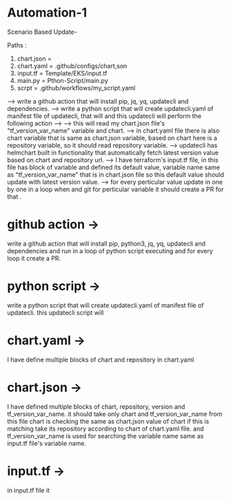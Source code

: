 # Automation-1
Scenario Based Update-


Paths :
1) chart.json   = 
2) chart.yaml   = .github/configs/chart,son
3) input.tf     = Template/EKS/input.tf     
4) main.py      = Pthon-Script/main.py
5) scrpt        = .github/workflows/my_script.yaml

-->  write a github action that will install pip, jq, yq, updatecli and dependencies.
-->  write a python script that will create updatecli.yaml of manifest file of updatecli, that will
and this updatecli will perform the following action -->
  -->  this will read my chart.json file's "tf_version_var_name" variable and chart.
  --> in chart.yaml file there is also chart variable that is same as chart.json variable, based on chart
  here is a repository variable, so it should read repository variable.
  -->  updatecli has helmchart built in functionality that automatically fetch latest version value based on chart and repository url. 
  -->  I have terraform's input.tf file, in this file has block of variable and defined its default value, variable name same as "tf_version_var_name" that is in chart.json file so this default value should update with latest version value.
  -->  for every perticular value update in one by  one in a loop when  and git for perticular variable it should create a PR for that .


# github action  -> 
write a github action that will install pip, python3, jq, yq, updatecli and dependencies and run in a loop of python script executing  and for every loop it create a PR.

# python script  ->
write a python script that will create updatecli.yaml of manifest file of updatecli.
this updatecli script will 

# chart.yaml ->
I have define multiple blocks of chart and repository in chart.yaml

# chart.json ->
I have defined multiple blocks of chart, repository, version and tf_version_var_name.
it should take only chart and tf_version_var_name from this file chart is checking the same as chart.json value of chart if this is matching take its repository according to chart of chart.yaml file.
and  tf_version_var_name is used for searching the variable name same as input.tf file's variable name.

# input.tf  -> 
 in input.tf file it 